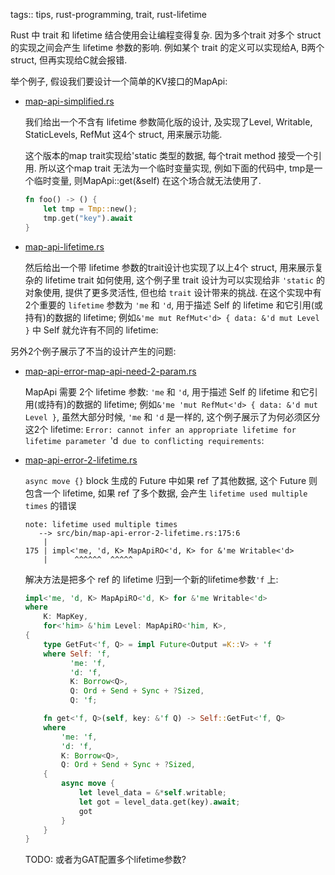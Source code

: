 tags:: tips, rust-programming, trait,  rust-lifetime

Rust 中 trait 和 lifetime 结合使用会让编程变得复杂.
因为多个trait 对多个 struct 的实现之间会产生 lifetime 参数的影响.
例如某个 trait 的定义可以实现给A, B两个struct, 但再实现给C就会报错.

举个例子, 假设我们要设计一个简单的KV接口的MapApi:


-   [map-api-simplified.rs](../rust-playground/src/bin/map-api-simplified.rs)

    我们给出一个不含有 lifetime 参数简化版的设计,
    及实现了Level, Writable, StaticLevels, RefMut 这4个 struct,
    用来展示功能.

    这个版本的map trait实现给'static 类型的数据, 每个trait method 接受一个引用.
    所以这个map trait 无法为一个临时变量实现, 例如下面的代码中,
    tmp是一个临时变量, 则MapApi::get(&self) 在这个场合就无法使用了.

    ```rust
    fn foo() -> () {
        let tmp = Tmp::new();
        tmp.get("key").await
    }
    ```

-   [map-api-lifetime.rs](../rust-playground/src/bin/map-api-lifetime.rs)

    然后给出一个带 lifetime 参数的trait设计也实现了以上4个 struct,
    用来展示复杂的 lifetime trait 如何使用,
    这个例子里 trait 设计为可以实现给非 `'static` 的对象使用, 提供了更多灵活性,
    但也给 `trait` 设计带来的挑战.
    在这个实现中有2个重要的 `lifetime` 参数为 `'me` 和 `'d`,
    用于描述 Self 的 lifetime 和它引用(或持有)的数据的 lifetime;
    例如`&'me mut RefMut<'d> { data: &'d mut Level }` 中 Self 就允许有不同的 lifetime:


另外2个例子展示了不当的设计产生的问题:

-   [map-api-error-map-api-need-2-param.rs](../rust-playground/src/bin/map-api-error-map-api-need-2-param.rs)

    MapApi 需要 2个 lifetime 参数: `'me` 和 `'d`,
    用于描述 Self 的 lifetime 和它引用(或持有)的数据的 lifetime;
    例如`&'me 'mut RefMut<'d> { data: &'d mut Level }`, 虽然大部分时候, `'me` 和 `'d` 是一样的, 这个例子展示了为何必须区分这2个 lifetime:
    `Error: cannot infer an appropriate lifetime for lifetime parameter `'d` due to conflicting requirements`:

-   [map-api-error-2-lifetime.rs](../rust-playground/src/bin/map-api-error-2-lifetime.rs)

    `async move {}` block 生成的 Future 中如果 ref 了其他数据,
    这个 Future 则包含一个 lifetime, 如果 ref 了多个数据, 会产生 `lifetime used multiple times` 的错误

    ```
    note: lifetime used multiple times
       --> src/bin/map-api-error-2-lifetime.rs:175:6
        |
    175 | impl<'me, 'd, K> MapApiRO<'d, K> for &'me Writable<'d>
        |      ^^^^^^  ^^^^^
    ```

    解决方法是把多个 ref 的 lifetime 归到一个新的lifetime参数`'f` 上:

    ```rust
    impl<'me, 'd, K> MapApiRO<'d, K> for &'me Writable<'d>
    where
        K: MapKey,
        for<'him> &'him Level: MapApiRO<'him, K>,
    {
        type GetFut<'f, Q> = impl Future<Output =K::V> + 'f
        where Self: 'f,
              'me: 'f,
              'd: 'f,
              K: Borrow<Q>,
              Q: Ord + Send + Sync + ?Sized,
              Q: 'f;

        fn get<'f, Q>(self, key: &'f Q) -> Self::GetFut<'f, Q>
        where
            'me: 'f,
            'd: 'f,
            K: Borrow<Q>,
            Q: Ord + Send + Sync + ?Sized,
        {
            async move {
                let level_data = &*self.writable;
                let got = level_data.get(key).await;
                got
            }
        }
    }
    ```

    TODO: 或者为GAT配置多个lifetime参数?



